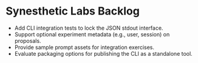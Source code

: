# Synesthetic Labs Backlog

- Add CLI integration tests to lock the JSON stdout interface.
- Support optional experiment metadata (e.g., user, session) on proposals.
- Provide sample prompt assets for integration exercises.
- Evaluate packaging options for publishing the CLI as a standalone tool.
